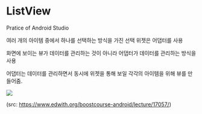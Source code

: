 # ListView
Pratice of Android Studio

여러 개의 아이템 중에서 하나를 선택하는 방식을 가진 선택 위젯은 어댑터를 사용

화면에 보이는 뷰가 데이터를 관리하는 것이 아니라 어댑터가 데이터를 관리하는 방식을 사용

어댑터는 데이터를 관리하면서 동시에 위젯을 통해 보일 각각의 아이템을 위해 뷰를 만들어줌.

<div><div>
  <img src="https://user-images.githubusercontent.com/60779441/76588801-5e668e80-652b-11ea-9961-8942e728a173.jpg")
<div><div>

(src: https://www.edwith.org/boostcourse-android/lecture/17057/)
